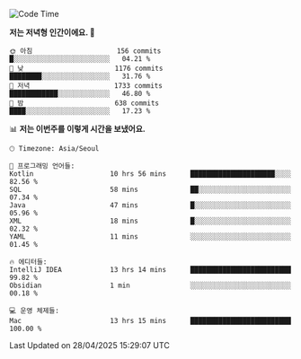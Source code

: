   <!--START_SECTION:waka-->
![Code Time](http://img.shields.io/badge/Code%20Time-601%20hrs%204%20mins-blue)

**저는 저녁형 인간이에요. 🦉** 

```text
🌞 아침                     156 commits         █░░░░░░░░░░░░░░░░░░░░░░░░   04.21 % 
🌆 낮　                     1176 commits        ████████░░░░░░░░░░░░░░░░░   31.76 % 
🌃 저녁                     1733 commits        ████████████░░░░░░░░░░░░░   46.80 % 
🌙 밤　                     638 commits         ████░░░░░░░░░░░░░░░░░░░░░   17.23 % 
```


📊 **저는 이번주를 이렇게 시간을 보냈어요.** 

```text
🕑︎ Timezone: Asia/Seoul

💬 프로그래밍 언어들: 
Kotlin                   10 hrs 56 mins      █████████████████████░░░░   82.56 % 
SQL                      58 mins             ██░░░░░░░░░░░░░░░░░░░░░░░   07.34 % 
Java                     47 mins             █░░░░░░░░░░░░░░░░░░░░░░░░   05.96 % 
XML                      18 mins             █░░░░░░░░░░░░░░░░░░░░░░░░   02.32 % 
YAML                     11 mins             ░░░░░░░░░░░░░░░░░░░░░░░░░   01.45 % 

🔥 에디터들: 
IntelliJ IDEA            13 hrs 14 mins      █████████████████████████   99.82 % 
Obsidian                 1 min               ░░░░░░░░░░░░░░░░░░░░░░░░░   00.18 % 

💻 운영 체제들: 
Mac                      13 hrs 15 mins      █████████████████████████   100.00 % 
```


 Last Updated on 28/04/2025 15:29:07 UTC
<!--END_SECTION:waka-->

